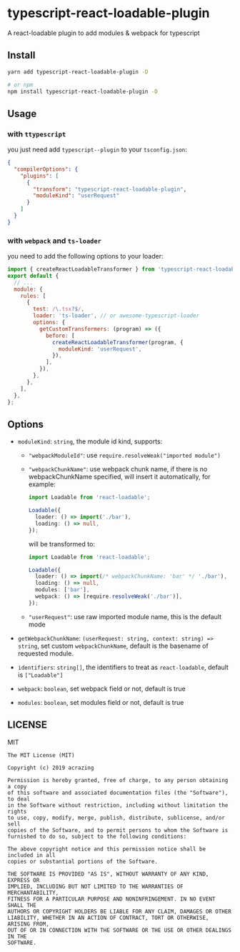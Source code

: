 # typescript-react-loadable-plugin

A react-loadable plugin to add modules & webpack for typescript

## Install

```bash
yarn add typescript-react-loadable-plugin -D

# or npm
npm install typescript-react-loadable-plugin -D
```

## Usage

### with `ttypescript`

you just need add `typescript--plugin` to your `tsconfig.json`:

```json
{
  "compilerOptions": {
    "plugins": [
      {
        "transform": "typescript-react-loadable-plugin",
        "moduleKind": "userRequest"
      }
    ]
  }
}
```

### with `webpack` and `ts-loader`

you need to add the following options to your loader:

```js
import { createReactLoadableTransformer } from 'typescript-react-loadable-plugin';
export default {
  // ...
  module: {
    rules: [
      {
        test: /\.tsx?$/,
        loader: 'ts-loader', // or awesome-typescript-loader
        options: {
          getCustomTransformers: (program) => ({
            before: [
              createReactLoadableTransformer(program, {
                moduleKind: 'userRequest',
              }),
            ],
          }),
        },
      },
    ],
  },
};
```

## Options

- `moduleKind`: `string`, the module id kind, supports:

  - `"webpackModuleId"`: use `require.resolveWeak("imported module")`
  - `"webpackChunkName"`: use webpack chunk name, if there is no webpackChunkName specified, will
    insert it automatically, for example:

    ```typescript jsx
    import Loadable from 'react-loadable';

    Loadable({
      loader: () => import('./bar'),
      loading: () => null,
    });
    ```

    will be transformed to:

    ```typescript jsx
    import Loadable from 'react-loadable';

    Loadable({
      loader: () => import(/* webpackChunkName: 'bar' */ './bar'),
      loading: () => null,
      modules: ['bar'],
      webpack: () => [require.resolveWeak('./bar')],
    });
    ```

  - `"userRequest"`: use raw imported module name, this is the default mode

- `getWebpackChunkName`: `(userRequest: string, context: string) => string`, set custom `webpackChunkName`,
  default is the basename of requested module.
- `identifiers`: `string[]`, the identifiers to treat as `react-loadable`, default is `["Loadable"]`
- `webpack`: `boolean`, set webpack field or not, default is true
- `modules`: `boolean`, set modules field or not, default is true

## LICENSE

MIT

    The MIT License (MIT)

    Copyright (c) 2019 acrazing

    Permission is hereby granted, free of charge, to any person obtaining a copy
    of this software and associated documentation files (the "Software"), to deal
    in the Software without restriction, including without limitation the rights
    to use, copy, modify, merge, publish, distribute, sublicense, and/or sell
    copies of the Software, and to permit persons to whom the Software is
    furnished to do so, subject to the following conditions:

    The above copyright notice and this permission notice shall be included in all
    copies or substantial portions of the Software.

    THE SOFTWARE IS PROVIDED "AS IS", WITHOUT WARRANTY OF ANY KIND, EXPRESS OR
    IMPLIED, INCLUDING BUT NOT LIMITED TO THE WARRANTIES OF MERCHANTABILITY,
    FITNESS FOR A PARTICULAR PURPOSE AND NONINFRINGEMENT. IN NO EVENT SHALL THE
    AUTHORS OR COPYRIGHT HOLDERS BE LIABLE FOR ANY CLAIM, DAMAGES OR OTHER
    LIABILITY, WHETHER IN AN ACTION OF CONTRACT, TORT OR OTHERWISE, ARISING FROM,
    OUT OF OR IN CONNECTION WITH THE SOFTWARE OR THE USE OR OTHER DEALINGS IN THE
    SOFTWARE.
